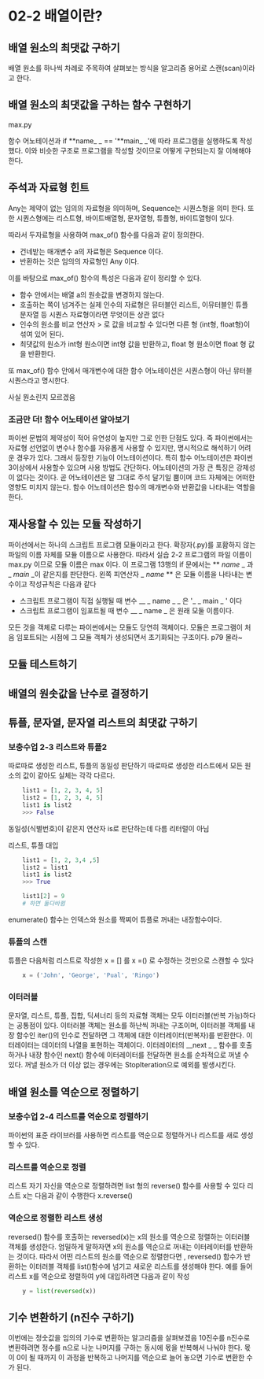 # 02-2 배열이란?

## 배열 원소의 최댓값 구하기

배열 원소를 하나씩 차례로 주목하여 살펴보는 방식을 알고리즘 용어로 스캔(scan)이라고 한다.

## 배열 원소의 최댓값을 구하는 함수 구현하기

max.py

함수 어노테이션과 if **name\_ \_ == '**main\_ \_'에 따라 프로그램을 실행하도록 작성했다. 이와 비슷한 구조로 프로그램을 작성할 것이므로 어떻게 구현되는지 잘 이해해야한다.

## 주석과 자료형 힌트

Any는 제약이 없는 임의의 자료형을 의미하며, Sequence는 시퀀스형을 의미 한다. 또한 시퀀스형에는 리스트형, 바이트배열형, 문자열형, 튜플형, 바이트열형이 있다.

따라서 두자료형을 사용하여 max_of() 함수를 다음과 같이 정의한다.

- 건네받는 매개변수 a의 자료형은 Sequence 이다.
- 반환하는 것은 임의의 자료형인 Any 이다.

이를 바탕으로 max_of() 함수의 특성은 다음과 같이 정리할 수 있다.

- 함수 안에서는 배열 a의 원솟값을 변경하지 않는다.
- 호출하는 쪽이 넘겨주는 실제 인수의 자료형은 뮤터블인 리스트, 이뮤터블인 튜플 문자열 등 시퀀스 자료형이라면 무엇이든 상관 없다
- 인수의 원소를 비교 연산자 > 로 값을 비교할 수 있다면 다른 형 (int형, float형)이 섞여 있어 된다.
- 최댓값의 원소가 int형 원소이면 int형 값을 반환하고, float 형 원소이면 float 형 값을 반환한다.

또 max_of() 함수 안에서 매개변수에 대한 함수 어노테이션은 시퀀스형이 아닌 뮤터블 시퀀스라고 명시한다.

사실 뭔소린지 모르겠음

### 조금만 더! 함수 어노테이션 알아보기

파이썬 문법의 제약성이 적어 유연성이 높지만 그로 인한 단점도 있다. 즉 파이썬에서는 자료형 선언없이 변수나 함수를 자유롭게 사용할 수 있지만, 명시적으로 해석하기 어려운 경우가 있다. 그래서 등장한 기능이 어노테이션이다. 특히 함수 어노테이션은 파이썬3이상에서 사용할수 있으며 사용 방법도 간단하다.
어노테이션의 가장 큰 특징은 강제성이 없다는 것이다. 곧 어노테이션은 말 그대로 주석 달기일 뿜이며 코드 자체에는 어떠한 영향도 미치지 않는다. 함수 어노테이션은 함수의 매개변수와 반환값을 나타내는 역할을 한다.

## 재사용할 수 있는 모듈 작성하기

파이선에서는 하나의 스크립트 프로그램 모듈이라고 한다. 확장자(.py)를 포홤하지 않는 파일의 이름 자체를 모듈 이름으로 사용한다. 따라서 실습 2-2 프로그램의 파일 이름이 max.py 이므로 모듈 이름은 max 이다.
이 프로그램 13행의 if 문에서는 ** _name_ _ 과 _ _main_ _이 같은지를 판단한다. 왼쪽 피연산자 _ _name_ ** 은 모듈 이름을 나타내는 변수이고 작성규칙은 다음과 같다

- 스크립트 프로그램이 직접 실행될 때 변수 \_\_ _ name _ _ 은 '_ _ main _ ' 이다
- 스크립트 프로그램이 임포트될 때 변수 \_\_ _ name _ 은 원래 모둘 이름이다.

모든 것을 객체로 다루는 파이썬에서는 모듈도 당연히 객체이다. 모듈은 프로그램이 처음 임포트되는 시점에 그 모듈 객체가 생성되면서 초기화되는 구조이다. p79 몰라~

## 모듈 테스트하기

## 배열의 원솟값을 난수로 결정하기

## 튜플, 문자열, 문자열 리스트의 최댓값 구하기

### 보충수업 2-3 리스트와 튜플2

따로따로 생성한 리스트, 튜플의 동일성 판단하기
따로따로 생성한 리스트에서 모든 원소의 값이 같아도 실체는 각각 다르다.

```python
    list1 = [1, 2, 3, 4, 5]
    list2 = [1, 2, 3, 4, 5]
    list1 is list2
    >>> False
```

동일성(식별번호)이 같은지 연산자 is로 판단하는데 다름
리터럴이 아님

리스트, 튜플 대입

```python
    list1 = [1, 2, 3,4 ,5]
    list2 = list1
    list1 is list2
    >>> True

    list1[2] = 9
    # 하면 둘다바뀜
```

enumerate() 함수는 인덱스와 원소를 짝찌어 튜플로 꺼내는 내장함수이다.

### 튜플의 스캔

튜플은 다음처럼 리스트로 작성한 x = [] 를 x =() 로 수정하는 것만으로 스캔할 수 있다

```python
    x = ('John', 'George', 'Pual', 'Ringo')
```

### 이터러블

문자열, 리스트, 튜플, 집합, 딕셔너리 등의 자료형 객체는 모두 이터러블(반복 가능)하다는 공통점이 있다.
이터러블 객체는 원소를 하난씩 꺼내는 구조이며, 이터러블 객체를 내장 함수인 iter()의 인수로 전달하면 그 객체에 대한 이터레이터(반복자)를 반환한다.
이터레이터는 데이터의 나열을 표현하는 객체이다.
이터레이터의 \__next _ \_ 함수를 호출하거나 내장 함수인 next() 함수에 이터레이터를 전달하면 원소를 순차적으로 꺼낼 수 있다.
꺼낼 원소가 더 이상 없는 경우에는 StopIteration으로 예외를 발생시킨다.

## 배열 원소를 역순으로 정렬하기

### 보충수업 2-4 리스트를 역순으로 정렬하기

파이썬의 표준 라이브러를 사용하면 리스트를 역순으로 정렬하거나 리스트를 새로 생성할 수 있다.

### 리스트를 역순으로 정렬

리스트 자기 자신을 역순으로 정렬하려면 list 형의 reverse() 함수를 사용할 수 있다
리스트 x는 다음과 같이 수행한다
x.reverse()

### 역순으로 정렬한 리스트 생성

reversed() 함수를 호출하는 reversed(x)는 x의 원소를 역순으로 정렬하는 이터러블 객체를 생성한다.
엄밀하게 말하자면 x의 원소를 역순으로 꺼내는 이터레이터를 반환하는 것이다.
따라서 어떤 리스트의 원소를 역순으로 정렬한다면 , reversed() 함수가 반환하는 이터러블 객체를 list()함수에 넘기고
새로운 리스트를 생성해야 한다.
예를 들어 리스트 x를 역순으로 정렬하여 y에 대입하려면 다음과 같이 작성

```python
    y = list(reversed(x))
```

## 기수 변환하기 (n진수 구하기)

이번에는 정숫값을 임의의 기수로 변환하는 알고리즘을 살펴보겠음
10진수를 n진수로 변환하려면 정수를 n으로 나눈 나머지를 구하는 동시에 몫을 반복해서 나눠야 한다.
몫이 0이 될 때까지 이 과정을 반복하고 나머지를 역순으로 늘어 놓으면 기수로 변환한 수가 된다.
